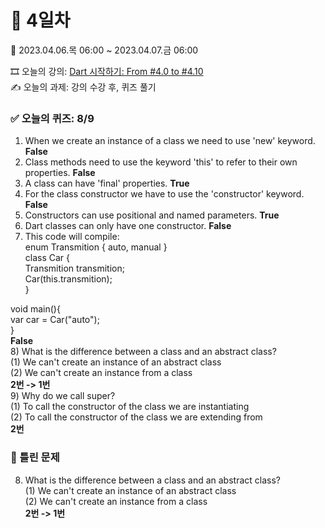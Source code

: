 # 🌹 4일차 
📅 2023.04.06.목 06:00 ~ 2023.04.07.금 06:00  
  
🎞️ 오늘의 강의: [Dart 시작하기: From #4.0 to #4.10](https://nomadcoders.co/dart-for-beginners/lectures/4113)  
✍️ 오늘의 과제: 강의 수강 후, 퀴즈 풀기  
  
### ✅ 오늘의 퀴즈: 8/9
1) When we create an instance of a class we need to use 'new' keyword. **False**  
2) Class methods need to use the keyword 'this' to refer to their own properties. **False**  
3) A class can have 'final' properties. **True**  
4) For the class constructor we have to use the 'constructor' keyword. **False**  
5) Constructors can use positional and named parameters. **True**  
6) Dart classes can only have one constructor. **False**  
7) This code will compile:  
  enum Transmition { auto, manual }  
  class Car {  
    Transmition transmition;  
    Car(this.transmition);  
  }  
  
  void main(){  
    var car = Car("auto");  
  }  
**False**  
8) What is the difference between a class and an abstract class?  
  (1) We can't create an instance of an abstract class  
  (2) We can't create an instance from a class  
**2번 -> 1번**  
9) Why do we call super?  
  (1) To call the constructor of the class we are instantiating  
  (2) To call the constructor of the class we are extending from  
**2번**  
  
### 🧐 틀린 문제
8) What is the difference between a class and an abstract class?  
  (1) We can't create an instance of an abstract class  
  (2) We can't create an instance from a class  
**2번 -> 1번**  